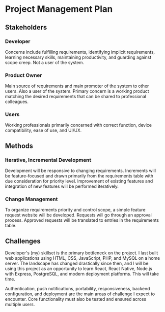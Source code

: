 # Project Management Plan

## Stakeholders

### Developer

Concerns include fulfilling requirements, identifying implicit requirements, learning necessary skills, maintaining productivity, and guarding against scope creep. Not a user of the system.

### Product Owner

Main source of requirements and main promoter of the system to other users. Also a user of the system. Primary concern is a working product matching the desired requirements that can be shared to professional colleagues.

### Users

Working professionals primarily concerned with correct function, device compatibility, ease of use, and UI/UX.

## Methods

### Iterative, Incremental Development

Development will be responsive to changing requirements. Increments will be feature-focused and drawn primarily from the requirements table with due consideration for priority level. Improvement of existing features and integration of new features will be performed iteratively.

### Change Management

To organize requirements priority and control scope, a simple feature request website will be developed. Requests will go through an approval process. Approved requests will be translated to entries in the requirements table.

## Challenges

Developer's (my) skillset is the primary bottleneck on the project. I last built web applications using HTML, CSS, JavaScript, PHP, and MySQL on a home server. The landscape has changed drastically since then, and I will be using this project as an opportunity to learn React, React Native, Node.js with Express, PostgreSQL, and modern deployment platforms. This will take time.

Authentication, push notifications, portability, responsiveness, backend configuration, and deployment are the main areas of challenge I expect to encounter. Core functionality must also be tested and ensured across multiple users.